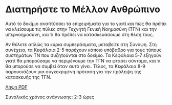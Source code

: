 # Διατηρήστε το Μέλλον Ανθρώπινο

Αυτό το δοκίμιο αναπτύσσει τα επιχειρήματα για το γιατί και πώς θα πρέπει να κλείσουμε τις πύλες στην Τεχνητή Γενική Νοημοσύνη (ΤΓΝ) και την υπερνοημοσύνη, και τι θα πρέπει να κατασκευάσουμε στη θέση τους.

Αν θέλετε απλώς τα κύρια συμπεράσματα, μεταβείτε στη Σύνοψη. Στη συνέχεια, τα Κεφάλαια 2-5 παρέχουν κάποιο υπόβαθρο για τους τύπους συστημάτων ΤΝ που συζητούνται στο δοκίμιο. Τα Κεφάλαια 5-7 εξηγούν γιατί θα μπορούσαμε να περιμένουμε την ΤΓΝ να φτάσει σύντομα, και τι θα μπορούσε να συμβεί όταν αυτό γίνει. Τέλος, τα Κεφάλαια 8-9 παρουσιάζουν μια συγκεκριμένη πρόταση για την πρόληψη της κατασκευής της ΤΓΝ.

[Λήψη PDF](https://keepthefuturehuman.ai/wp-content/uploads/2025/03/Keep_the_Future_Human__AnthonyAguirre__5March2025.pdf)

Συνολικός χρόνος ανάγνωσης: 2-3 ώρες